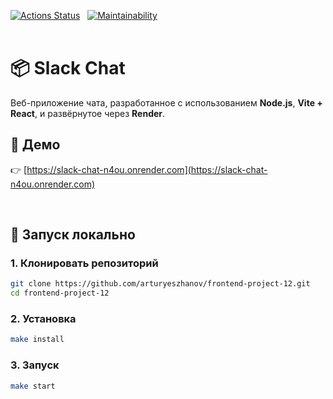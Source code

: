 [![Actions Status](https://github.com/arturyeszhanov/frontend-project-12/actions/workflows/hexlet-check.yml/badge.svg)](https://github.com/arturyeszhanov/frontend-project-12/actions)&nbsp;&nbsp;&nbsp;[![Maintainability](https://qlty.sh/gh/arturyeszhanov/projects/frontend-project-12/maintainability.svg)](https://qlty.sh/gh/arturyeszhanov/projects/frontend-project-12)
<br><br>

# 📦 Slack Chat

Веб-приложение чата, разработанное с использованием **Node.js**, **Vite + React**, и развёрнутое через **Render**.


## 🔗 Демо

👉 [https://slack-chat-n4ou.onrender.com](https://slack-chat-n4ou.onrender.com)

<br>


## 🚀 Запуск локально

### 1. Клонировать репозиторий

```bash
git clone https://github.com/arturyeszhanov/frontend-project-12.git
cd frontend-project-12
```

### 2. Установка

```bash
make install
```


### 3. Запуск

```bash
make start
```